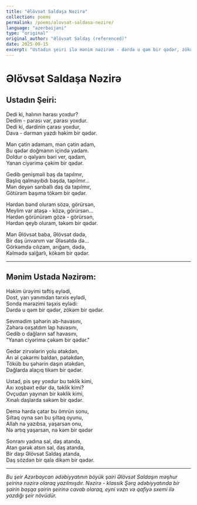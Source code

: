 ```yaml
---
title: "Əlövsət Saldaşa Nəzirə"
collection: poems
permalink: /poems/alovsat-saldasa-nezire/
language: "azerbaijani"
type: "original"
original_author: "Əlövsət Saldaş (referenced)"
date: 2025-09-15
excerpt: "Ustadın şeiri ilə mənim nəzirəm - dərdə u qəm bir qədər, zökəm bir qədər..."
---
```


# Əlövsət Saldaşa Nəzirə

## Ustadın Şeiri:

Dedi ki, halının harası yoxdur?  
Dedim - parası var, parası yoxdur.  
Dedi ki, dərdinin çarası yoxdur,  
Dava - dərman yazdı həkim bir qədər.  

Mən çətin adamam, mən çətin adam,  
Bu qədər doğmanın içində yadam.  
Doldur o qəlyanı bəri ver, qadam,  
Yanan ciyərimə çəkim bir qədər.  

Gedib genişməli baş da tapılmır,  
Başlıq qalmayıbdı başda, tapılmır...  
Mən deyən sanballı daş da tapılmır,  
Götürəm başıma tökəm bir qədər.  

Hərdən bənd oluram sözə, görürsən,  
Meylim var atəşə - közə, görürsən...  
Hərdən görünürəm gözə - görürsən,  
Hərdən qeyb oluram, təkəm bir qədər.  

Mən Əlövsət baba, Əlövsət dədə,  
Bir daş ünvanım var Ələsətdə də...  
Görkəmdə cılızam, arığam, dədə,  
Kəlmədə salğarlı, kökəm bir qədər.  

---

## Mənim Ustada Nəzirəm:

Həkim ürəyimi təftiş eylədi,  
Dost, yarı yanımdan tərxis eylədi,  
Sonda mərəzimi təşxis eylədi:  
Dərdə u qəm bir qədər, zökəm bir qədər.  

Sevmədim şəhərin ab-havasını,  
Zəhərə oxşatdım lap havasını,  
Gedib o dağların saf havasını,  
"Yanan ciyərimə çəkəm bir qədər."  

Gedər zirvələrin yolu ətəkdən,  
Arı əl çəkərmi baldan, pətəkdən,  
Töküb bu şəhərin daşın ətəkdən,  
Dağlarda alaçıq tikəm bir qədər.  

Ustad, pis şey yoxdur bu təklik kimi,  
Axı xoşbəxt edər də, təklik kimi?  
Ovçudan yayınan bir kəklik kimi,  
Xınalı daşlarda səkəm bir qədər.  

Demə harda çatar bu ömrün sonu,  
Şıltaq oyna sən bu şıltaq oyunu,  
Allah nə yazıbsa, yaşarsan onu,  
Nə artıq yaşarsan, nə kəm bir qədər  

Sonranı yadına sal, daş atanda,  
Atan gərək atsın sal, daş atanda,  
Bir daşı Əlövsət Saldaş atanda,  
Daş sözdən bir qala dikəm bir qədər.  

---

*Bu şeir Azərbaycan ədəbiyyatının böyük şairi Əlövsət Saldaşın məşhur şeirinə nəzirə olaraq yazılmışdır. Nəzirə - klassik Şərq ədəbiyyatında bir şairin başqa şairin şeirinə cavab olaraq, eyni vəzn və qafiyə sxemi ilə yazdığı şeir növüdür.*